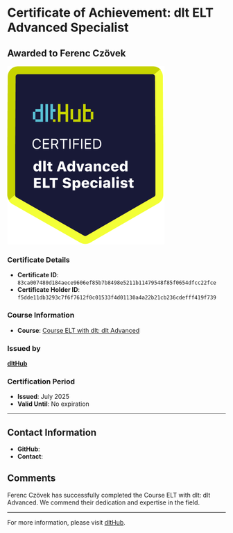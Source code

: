
# Certificate of Achievement: dlt ELT Advanced Specialist

## Awarded to **Ferenc Czövek**

![Course Image](../badges/advanced_etl_specialist.png)

### Certificate Details
- **Certificate ID**: `83ca007480d184aece9606ef85b7b8498e5211b11479548f85f0654dfcc22fce`
- **Certificate Holder ID**: `f5dde11db3293c7f6f7612f0c01533f4d01130a4a22b21cb236cdefff419f739`

### Course Information
- **Course**: [Course ELT with dlt: dlt Advanced](https://github.com/dlt-hub/dlthub-education/tree/main/courses/dlt_advanced_2025)

### Issued by
[**dltHub**](https://dlthub.com/) 

### Certification Period
- **Issued**: July 2025
- **Valid Until**: No expiration

---

## Contact Information
- **GitHub**: 
- **Contact**: 

## Comments
Ferenc Czövek has successfully completed the Course ELT with dlt: dlt Advanced. We commend their dedication and expertise in the field.

---

For more information, please visit [dltHub](https://dlthub.com/).
    